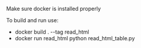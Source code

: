 Make sure docker is installed properly

To build and run use:
- docker build . --tag read_html
- docker run read_html python read_html_table.py <LINK>